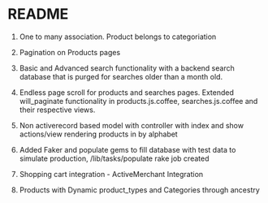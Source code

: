 # README

1) One to many association. Product belongs to categoriation 

2. Pagination on Products pages

3. Basic and Advanced search functionality with a backend search database that is purged for searches older than a month old.

4. Endless page scroll for products and searches pages. Extended will_paginate functionality in products.js.coffee, searches.js.coffee and their respective views.

5. Non activerecord based model with controller with index and show actions/view rendering products in by alphabet

6. Added Faker and populate gems to fill database with test data to simulate production, /lib/tasks/populate rake job created

7. Shopping cart integration  -  ActiveMerchant Integration

8. Products with Dynamic product_types and Categories through ancestry